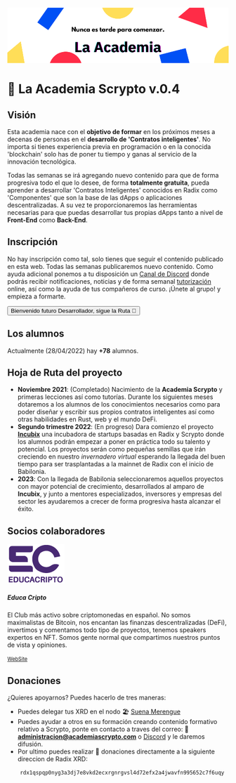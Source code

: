 ![Academia](./img/banner.png)

# 🏫 La Academia Scrypto v.0.4
## Visión
Esta academia nace con el **objetivo de formar** en los próximos meses a decenas de personas en el **desarrollo de 'Contratos inteligentes'**. No importa si tienes experiencia previa en programación o en la conocida 'blockchain' solo has de poner tu tiempo y ganas al servicio de la innovación tecnológica.    

Todas las semanas se irá agregando nuevo contenido para que de forma progresiva todo el que lo desee, de forma **totalmente gratuita**, pueda aprender a desarrollar 'Contratos Inteligentes' conocidos en Radix como 'Componentes' que son la base de las dApps o aplicaciones descentralizadas. A su vez te proporcionaremos las herramientas necesarias para que puedas desarrollar tus propias dApps tanto a nivel de **Front-End** como **Back-End**.

## Inscripción
No hay inscripción como tal, solo tienes que seguir el contenido publicado en esta web. Todas las semanas publicaremos nuevo contenido. Como ayuda adicional ponemos a tu disposición un [Canal de Discord](https://discord.gg/z5zWkarkKy) donde podrás recibir notificaciones, noticias y de forma semanal [tutorización](/academia/eventos.md) online, así como la ayuda de tus compañeros de curso. ¡Únete al grupo! y empieza a formarte. 

[<button type="button" class="btn btn-outline-dark">Bienvenido futuro Desarrollador, sigue la Ruta 🧭</button>](/ruta/)

## Los alumnos
Actualmente (28/04/2022) hay **+78** alumnos.

## Hoja de Ruta del proyecto
- **Noviembre 2021**: (Completado)
    Nacimiento de la **Academia Scrypto** y primeras lecciones así como tutorías. Durante los siguientes meses dotaremos a los alumnos de los conocimientos necesarios como para poder diseñar y escribir sus propios contratos inteligentes así como otras habilidades en Rust, web y el mundo DeFi.
- **Segundo trimestre 2022**: (En progreso)
    Dara comienzo el proyecto [**Incubix**](/incubix/README.md) una incubadora de startups basadas en Radix y Scrypto donde los alumnos podrán empezar a poner en práctica todo su talento y potencial. Los proyectos serán como pequeñas semillas que irán creciendo en nuestro *invernadero virtual* esperando la llegada del buen tiempo para ser trasplantadas a la mainnet de Radix con el inicio de Babilonia. 
- **2023**:
    Con la llegada de Babilonia seleccionaremos aquellos proyectos con mayor potencial de crecimiento, desarrollados al amparo de **Incubix**, y junto a mentores especializados, inversores y empresas del sector les ayudaremos a crecer de forma progresiva hasta alcanzar el éxito. 

## Socios colaboradores

<div class="card mb-3" style="max-width: 540px;">
  <div class="row g-0 justify-content-md-center">
    <div class="col-md-4">
      <img src="./img/educacripto.png" class="img-fluid rounded-start" alt="...">
    </div>
    <div class="col-md-8">
      <div class="card-body">
        <h5 class="card-title">Educa Cripto</h5>
        <p class="card-text">El Club más activo sobre criptomonedas en español. No somos maximalistas de Bitcoin, nos encantan las finanzas
        descentralizadas (DeFi), invertimos y comentamos todo tipo de proyectos, tenemos speakers expertos en NFT. Somos gente normal que compartimos nuestros puntos de vista y opiniones.</p>
        <p class="card-text"><small class="text-muted"><a href="https://www.clubhouse.com/club/educa-cripto">WebSite</a></small></p>
      </div>
    </div>
  </div>
</div>

## Donaciones
¿Quieres apoyarnos? Puedes hacerlo de tres maneras:
- Puedes delegar tus XRD en el nodo 🏖️ [Suena Merengue](https://suenamerengue.com/)
- Puedes ayudar a otros en su formación creando contenido formativo relativo a Scrypto, ponte en contacto a traves del correo: 📧 **administracion@academiascrypto.com** o [Discord](https://discord.gg/z5zWkarkKy) y le daremos difusión.
- Por ultimo puedes realizar 🤑 donaciones directamente a la siguiente direccion de Radix XRD:
```  
    rdx1qspqp0nyg3a3dj7e8vkd2ecxrgnrgvsl4d72efx2a4jwavfn995652c7f6uqy
```